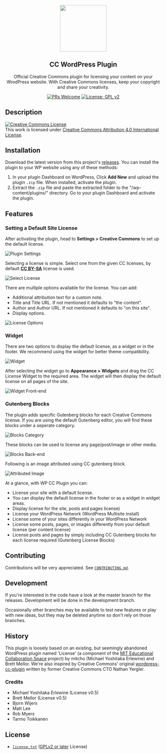 <div align="center">
  <img src="https://mirrors.creativecommons.org/presskit/icons/cc.xlarge.png" height="150">
  <h2 align="center">CC WordPress Plugin</h2>
  <p align="center">Official Creative Commons plugin for licensing your content on your WrodPress website. With Creative Commons licenses, keep your copyright and share your creativity.
  </p>

[![PRs Welcome](https://img.shields.io/badge/PRs-welcome-brightgreen.svg?style=flat-square)](http://makeapullrequest.com) [![License: GPL v2](https://img.shields.io/badge/License-GPL%20v2-blue.svg)](https://www.gnu.org/licenses/old-licenses/gpl-2.0.en.html)

</div>

## Description

<a rel="license" href="http://creativecommons.org/licenses/by/4.0/"><img alt="Creative Commons License" style="border-width:0" src="https://i.creativecommons.org/l/by/4.0/88x31.png" /></a><br />This work is licensed under <a rel="license" href="http://creativecommons.org/licenses/by/4.0/">Creative Commons Attribution 4.0 International License</a>.

## Installation

Download the latest version from this project's [releases][releases]. You can install the plugin to your WP website
using any of these methods:

[releases]: https://github.com/creativecommons/creativecommons-wordpress-plugin/releases "Releases · creativecommons/creativecommons-wordpress-plugin"

1. In your plugin Dashboard on WordPress, Click **Add New** and
upload the plugin `.zip` file. When installed, activate the plugin.
2. Extract the `.zip` file and paste the extracted folder to the
   "/wp-content/plugins/" directory. Go to your plugin Dashboard and activate the plugin.


## Features

### Setting a Default Site License

After activating the plugin, head to **Settings > Creative Commons** to set up the default license.

![Plugin Settings](https://cl.ly/01ae314c5c57/img)

Selecting a license is simple. Select one from the given
CC licenses, by default [**CC BY-SA**](http://creativecommons.org/licenses/by-sa/4.0/)
license is used.

![Select License](https://cl.ly/bfd84b912c78/img)

There are multiple options available for the license. You
can add:

- Additional attribution text for a custom note.
- Title and Title URL. If not mentioned it defaults to "the content".
- Author and Author URL. If not mentioned it defaults to "on this site".
- Display options.

![License Options](https://cl.ly/b4520d6ab6b1/img)

### Widget

There are two options to display the default license, as
a widget or in the footer. We recommend using the widget for better theme compatibility.

![Widget](https://cl.ly/2dacc1739955/img)

After selecting the widget go to **Appearance > Widgets**
and drag the CC License Widget to the
required area. The widget will then display the default license on all pages of the site.

![Widget Front-end](https://cl.ly/b9b584688f46/img)

### Gutenberg Blocks

The plugin adds specific Gutenberg blocks for each Creative
Commons license. If you are using the default Gutenberg editor,
you will find these blocks under a seperate category.

![Blocks Category](https://cl.ly/4934cdc59cd4/img)

These blocks can be used to license any page/post/image or
other media.

![Blocks Back-end](https://cl.ly/b454a77259ce/img)

Following is an image attributed using CC gutenberg block.

![Attributed Image](https://cl.ly/bde9d591b534/img)

At a glance, with WP CC Plugin you can:

- License your site with a default license.
- You can display the default license in the footer or as a widget in widget areas.
- Display license for the site, posts and pages
  license)
- License your WordPress Network (WordPress Multisite install)
- License some of your sites differently in your WordPress Network
- License some posts, pages, or images differently from your default license
  (per content license)
- License posts and pages by simply including CC Gutenberg blocks for each
  license required (Gutenberg License Blocks)

## Contributing

Contributions will be very appreciated. See [`CONTRIBUTING.md`](CONTRIBUTING.md).


## Development

If you're interested in the code have a look at the master branch for the
releases. Development will be done in the development branch.

Occasionally other branches may be available to test new features or play with
new ideas, but they may be deleted anytime so don't rely on those branches.


## History

This plugin is loosely based on an existing, but seemingly abandoned WordPress
plugin named 'License' (a component of the [MIT Educational Collaboration
Space][collabspace] project) by mitcho (Michael Yoshitaka Erlewine) and
Brett Mellor. We're also inspired by Creative Commons' original
[wordpress-cc-plugin][oldplugin] written by former Creative Commons CTO Nathan
Yergler.

[collabspace]:http://cispace.mit.edu/
[oldplugin]:https://github.com/cc-archive/wordpress-cc-plugin


### Credits

* Michael Yoshitaka Erlewine (License v0.5)
* Brett Mellor (License v0.5)
* Bjorn Wijers
* Matt Lee
* Rob Myers
* Tarmo Toikkanen


## License

* [`license.txt`](license.txt) ([GPLv2 or later][gplv2] License)

[gplv2]: https://opensource.org/licenses/GPL-2.0 "GNU General Public License version 2 | Open Source Initiative"
